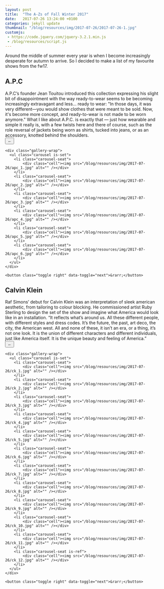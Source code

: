 ```yaml
---
layout: post
title:  "The A-Zs of Fall Winter 2017"
date:   2017-07-26 13:24:00 +0100
categories: jekyll update
thumbnail: "/blog/resources/img/2017-07-26/2017-07-26-1.jpg"
customjs:
 - https://code.jquery.com/jquery-3.2.1.min.js
 - /blog/resources/script.js
---
```


Around the middle of summer every year is when I become increasingly desperate for autumn to arrive. So I decided to make a list of my favourite shows from the fw17.  

<h2>A.P.C</h2>
A.P.C’s founder Jean Touitou introduced this collection expressing his slight bit of disappointment with the way ready-to-wear seems to be becoming increasingly extravagant and less… ready to wear: "In those days, it was very different—you would show clothes that were meant to be sold. Now, it's become more concept, and ready-to-wear is not made to be worn anymore." What I like about A.P.C. is exactly that — just how wearable and simple it really is, with a few twists here and there of course, such as the role reversal of jackets being worn as shirts, tucked into jeans, or as an accessory, knotted behind the shoulders. 

<div class="gallery">
  <button class="toggle left" data-toggle="prev">&larr;</button>

    <div class="gallery-wrap">
      <ul class="carousel is-set">
        <li class="carousel-seat">
            <div class="cell"><img src="/blog/resources/img/2017-07-26/apc_1.jpg" alt="" /></div>
        </li>
        <li class="carousel-seat">
            <div class="cell"><img src="/blog/resources/img/2017-07-26/apc_2.jpg" alt="" /></div>
        </li>
        <li class="carousel-seat">
            <div class="cell"><img src="/blog/resources/img/2017-07-26/apc_3.jpg" alt="" /></div>
        </li>
        <li class="carousel-seat">
            <div class="cell"><img src="/blog/resources/img/2017-07-26/apc_4.jpg" alt="" /></div>
        </li>
        <li class="carousel-seat">
            <div class="cell"><img src="/blog/resources/img/2017-07-26/apc_5.jpg" alt="" /></div>
        </li>
        <li class="carousel-seat">
            <div class="cell"><img src="/blog/resources/img/2017-07-26/apc_6.jpg" alt="" /></div>
        </li>
      </ul>
    </div>

    <button class="toggle right" data-toggle="next">&rarr;</button>
</div>

<h2>Calvin Klein</h2>
Raf Simons’ debut for Calvin Klein was an interpretation of sleek american aesthetic, from tailoring to colour blocking. He commissioned artist Ruby Sterling to design the set of the show and imagine what America would look like in an installation. “It reflects what’s around us. All these different people, with different styles and dress codes. It’s the future, the past, art deco, the city, the American west. All and none of these, it isn’t an era, or a thing, it’s not one look. It is the union of different characters and different individuals, just like America itself. It is the unique beauty and feeling of America.”

<div class="gallery">
  <button class="toggle left" data-toggle="prev">&larr;</button>

    <div class="gallery-wrap">
      <ul class="carousel is-set">
        <li class="carousel-seat">
            <div class="cell"><img src="/blog/resources/img/2017-07-26/ck_1.jpg" alt="" /></div>
        </li>
        <li class="carousel-seat">
            <div class="cell"><img src="/blog/resources/img/2017-07-26/ck_2.jpg" alt="" /></div>
        </li>
        <li class="carousel-seat">
            <div class="cell"><img src="/blog/resources/img/2017-07-26/ck_3.jpg" alt="" /></div>
        </li>
        <li class="carousel-seat">
            <div class="cell"><img src="/blog/resources/img/2017-07-26/ck_4.jpg" alt="" /></div>
        </li>
        <li class="carousel-seat">
            <div class="cell"><img src="/blog/resources/img/2017-07-26/ck_5.jpg" alt="" /></div>
        </li>
        <li class="carousel-seat">
            <div class="cell"><img src="/blog/resources/img/2017-07-26/ck_6.jpg" alt="" /></div>
        </li>
        <li class="carousel-seat">
            <div class="cell"><img src="/blog/resources/img/2017-07-26/ck_7.jpg" alt="" /></div>
        </li>
        <li class="carousel-seat">
            <div class="cell"><img src="/blog/resources/img/2017-07-26/ck_8.jpg" alt="" /></div>
        </li>
        <li class="carousel-seat">
            <div class="cell"><img src="/blog/resources/img/2017-07-26/ck_9.jpg" alt="" /></div>
        </li>
        <li class="carousel-seat">
            <div class="cell"><img src="/blog/resources/img/2017-07-26/ck_10.jpg" alt="" /></div>
        </li>
        <li class="carousel-seat">
            <div class="cell"><img src="/blog/resources/img/2017-07-26/ck_11.jpg" alt="" /></div>
        </li>
        <li class="carousel-seat is-ref">
            <div class="cell"><img src="/blog/resources/img/2017-07-26/ck_12.jpg" alt="" /></div>
        </li>
      </ul>
    </div>

    <button class="toggle right" data-toggle="next">&rarr;</button>
</div>